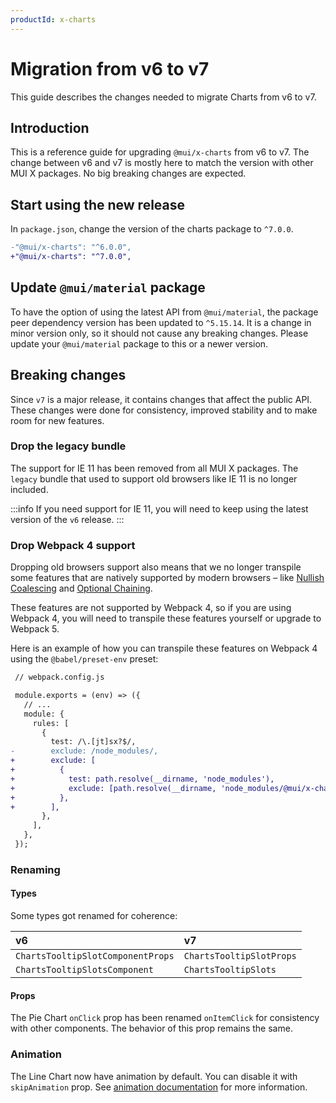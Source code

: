 ```yaml
---
productId: x-charts
---
```


# Migration from v6 to v7

<p class="description">This guide describes the changes needed to migrate Charts from v6 to v7.</p>

## Introduction

This is a reference guide for upgrading `@mui/x-charts` from v6 to v7.
The change between v6 and v7 is mostly here to match the version with other MUI X packages.
No big breaking changes are expected.

## Start using the new release

In `package.json`, change the version of the charts package to `^7.0.0`.

```diff
-"@mui/x-charts": "^6.0.0",
+"@mui/x-charts": "^7.0.0",
```

## Update `@mui/material` package

To have the option of using the latest API from `@mui/material`, the package peer dependency version has been updated to `^5.15.14`.
It is a change in minor version only, so it should not cause any breaking changes.
Please update your `@mui/material` package to this or a newer version.

## Breaking changes

Since `v7` is a major release, it contains changes that affect the public API.
These changes were done for consistency, improved stability and to make room for new features.

### Drop the legacy bundle

The support for IE 11 has been removed from all MUI X packages.
The `legacy` bundle that used to support old browsers like IE 11 is no longer included.

:::info
If you need support for IE 11, you will need to keep using the latest version of the `v6` release.
:::

### Drop Webpack 4 support

Dropping old browsers support also means that we no longer transpile some features that are natively supported by modern browsers – like [Nullish Coalescing](https://developer.mozilla.org/en-US/docs/Web/JavaScript/Reference/Operators/Nullish_coalescing) and [Optional Chaining](https://developer.mozilla.org/en-US/docs/Web/JavaScript/Reference/Operators/Optional_chaining).

These features are not supported by Webpack 4, so if you are using Webpack 4, you will need to transpile these features yourself or upgrade to Webpack 5.

Here is an example of how you can transpile these features on Webpack 4 using the `@babel/preset-env` preset:

```diff
 // webpack.config.js

 module.exports = (env) => ({
   // ...
   module: {
     rules: [
       {
         test: /\.[jt]sx?$/,
-        exclude: /node_modules/,
+        exclude: [
+          {
+            test: path.resolve(__dirname, 'node_modules'),
+            exclude: [path.resolve(__dirname, 'node_modules/@mui/x-charts')],
+          },
+        ],
       },
     ],
   },
 });
```

### Renaming

#### Types

Some types got renamed for coherence:

| v6                                | v7                       |
| :-------------------------------- | :----------------------- |
| `ChartsTooltipSlotComponentProps` | `ChartsTooltipSlotProps` |
| `ChartsTooltipSlotsComponent`     | `ChartsTooltipSlots`     |

#### Props

The Pie Chart `onClick` prop has been renamed `onItemClick` for consistency with other components.
The behavior of this prop remains the same.

### Animation

The Line Chart now have animation by default.
You can disable it with `skipAnimation` prop.
See [animation documentation](/x/react-charts/lines/#animation) for more information.
